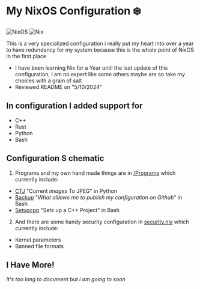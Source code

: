 # My NixOS Configuration ❄️

![NixOS](https://img.shields.io/badge/-NixOS-5277C3?style=flat-square&logo=nixos&logoColor=black) ![Nix](https://img.shields.io/badge/-Nix-7EBAFF?style=flat-square&logo=nixos&logoColor=black)

This is a very specialized configuration i really put my heart into over a year to have redundancy for my system because this is the whole point of NixOS in the first place

- I have been learning Nix for a Year until the last update of this configuration, I am no expert like some others maybe are so take my choices with a grain of salt
- Reviewed README on "5/10/2024"

## In configuration I added support for

- C++
- Rust
- Python
- Bash

## Configuration S chematic

1. Programs and my own hand made things are in [/Programs](https://github.com/Masrkai/Nix_Configuration/tree/main/Programs "Programs") which currently include:

* [CTJ](https://github.com/Masrkai/Nix_Configuration/blob/main/Programs/ctj.py "CTJ") "Current *images* To JPEG" in Python
* [Backup](https://github.com/Masrkai/Nix_Configuration/blob/main/Programs/backup.sh "backup.sh") "*What alllows me to publish my configuration on Github*" in Bash
* [Setupcpp](https://github.com/Masrkai/Nix_Configuration/blob/main/Programs/setupcpp.sh "setupcpp.sh") "Sets up a C++ Project" in Bash

2. And there are some handy security configuration in [security.nix](https://github.com/Masrkai/Nix_Configuration/blob/main/security.nix "security.nix") which currently include:

* Kernel parameters
* Banned file formats

## I Have More!

_It's too long to document but i am going to soon_
